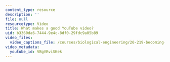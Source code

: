 ```yaml
---
content_type: resource
description: ''
file: null
resourcetype: Video
title: What makes a good YouTube video?
uid: b3360da6-7444-9e4c-8df0-29fdc9a05b89
video_files:
  video_captions_file: /courses/biological-engineering/20-219-becoming-the-next-bill-nye-writing-and-hosting-the-educational-show-january-iap-2015/day-1-identity-and-genre/copy5_of_day-1-part-1/VBgVRviSKek.vtt
video_metadata:
  youtube_id: VBgVRviSKek
---
```

